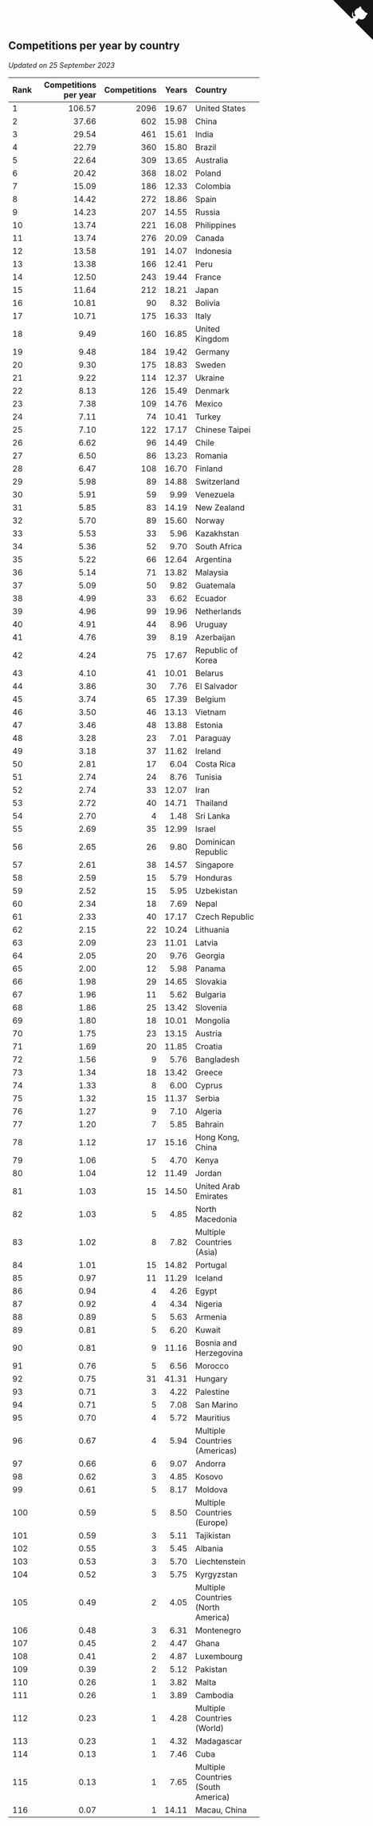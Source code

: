 ## Competitions per year by country

*Updated on 25 September 2023*

| Rank | Competitions per year | Competitions | Years | Country |
| :--- | ---: | ---: | ---: | :--- |
| 1 | 106.57 | 2096 | 19.67 | United States |
| 2 | 37.66 | 602 | 15.98 | China |
| 3 | 29.54 | 461 | 15.61 | India |
| 4 | 22.79 | 360 | 15.80 | Brazil |
| 5 | 22.64 | 309 | 13.65 | Australia |
| 6 | 20.42 | 368 | 18.02 | Poland |
| 7 | 15.09 | 186 | 12.33 | Colombia |
| 8 | 14.42 | 272 | 18.86 | Spain |
| 9 | 14.23 | 207 | 14.55 | Russia |
| 10 | 13.74 | 221 | 16.08 | Philippines |
| 11 | 13.74 | 276 | 20.09 | Canada |
| 12 | 13.58 | 191 | 14.07 | Indonesia |
| 13 | 13.38 | 166 | 12.41 | Peru |
| 14 | 12.50 | 243 | 19.44 | France |
| 15 | 11.64 | 212 | 18.21 | Japan |
| 16 | 10.81 | 90 | 8.32 | Bolivia |
| 17 | 10.71 | 175 | 16.33 | Italy |
| 18 | 9.49 | 160 | 16.85 | United Kingdom |
| 19 | 9.48 | 184 | 19.42 | Germany |
| 20 | 9.30 | 175 | 18.83 | Sweden |
| 21 | 9.22 | 114 | 12.37 | Ukraine |
| 22 | 8.13 | 126 | 15.49 | Denmark |
| 23 | 7.38 | 109 | 14.76 | Mexico |
| 24 | 7.11 | 74 | 10.41 | Turkey |
| 25 | 7.10 | 122 | 17.17 | Chinese Taipei |
| 26 | 6.62 | 96 | 14.49 | Chile |
| 27 | 6.50 | 86 | 13.23 | Romania |
| 28 | 6.47 | 108 | 16.70 | Finland |
| 29 | 5.98 | 89 | 14.88 | Switzerland |
| 30 | 5.91 | 59 | 9.99 | Venezuela |
| 31 | 5.85 | 83 | 14.19 | New Zealand |
| 32 | 5.70 | 89 | 15.60 | Norway |
| 33 | 5.53 | 33 | 5.96 | Kazakhstan |
| 34 | 5.36 | 52 | 9.70 | South Africa |
| 35 | 5.22 | 66 | 12.64 | Argentina |
| 36 | 5.14 | 71 | 13.82 | Malaysia |
| 37 | 5.09 | 50 | 9.82 | Guatemala |
| 38 | 4.99 | 33 | 6.62 | Ecuador |
| 39 | 4.96 | 99 | 19.96 | Netherlands |
| 40 | 4.91 | 44 | 8.96 | Uruguay |
| 41 | 4.76 | 39 | 8.19 | Azerbaijan |
| 42 | 4.24 | 75 | 17.67 | Republic of Korea |
| 43 | 4.10 | 41 | 10.01 | Belarus |
| 44 | 3.86 | 30 | 7.76 | El Salvador |
| 45 | 3.74 | 65 | 17.39 | Belgium |
| 46 | 3.50 | 46 | 13.13 | Vietnam |
| 47 | 3.46 | 48 | 13.88 | Estonia |
| 48 | 3.28 | 23 | 7.01 | Paraguay |
| 49 | 3.18 | 37 | 11.62 | Ireland |
| 50 | 2.81 | 17 | 6.04 | Costa Rica |
| 51 | 2.74 | 24 | 8.76 | Tunisia |
| 52 | 2.74 | 33 | 12.07 | Iran |
| 53 | 2.72 | 40 | 14.71 | Thailand |
| 54 | 2.70 | 4 | 1.48 | Sri Lanka |
| 55 | 2.69 | 35 | 12.99 | Israel |
| 56 | 2.65 | 26 | 9.80 | Dominican Republic |
| 57 | 2.61 | 38 | 14.57 | Singapore |
| 58 | 2.59 | 15 | 5.79 | Honduras |
| 59 | 2.52 | 15 | 5.95 | Uzbekistan |
| 60 | 2.34 | 18 | 7.69 | Nepal |
| 61 | 2.33 | 40 | 17.17 | Czech Republic |
| 62 | 2.15 | 22 | 10.24 | Lithuania |
| 63 | 2.09 | 23 | 11.01 | Latvia |
| 64 | 2.05 | 20 | 9.76 | Georgia |
| 65 | 2.00 | 12 | 5.98 | Panama |
| 66 | 1.98 | 29 | 14.65 | Slovakia |
| 67 | 1.96 | 11 | 5.62 | Bulgaria |
| 68 | 1.86 | 25 | 13.42 | Slovenia |
| 69 | 1.80 | 18 | 10.01 | Mongolia |
| 70 | 1.75 | 23 | 13.15 | Austria |
| 71 | 1.69 | 20 | 11.85 | Croatia |
| 72 | 1.56 | 9 | 5.76 | Bangladesh |
| 73 | 1.34 | 18 | 13.42 | Greece |
| 74 | 1.33 | 8 | 6.00 | Cyprus |
| 75 | 1.32 | 15 | 11.37 | Serbia |
| 76 | 1.27 | 9 | 7.10 | Algeria |
| 77 | 1.20 | 7 | 5.85 | Bahrain |
| 78 | 1.12 | 17 | 15.16 | Hong Kong, China |
| 79 | 1.06 | 5 | 4.70 | Kenya |
| 80 | 1.04 | 12 | 11.49 | Jordan |
| 81 | 1.03 | 15 | 14.50 | United Arab Emirates |
| 82 | 1.03 | 5 | 4.85 | North Macedonia |
| 83 | 1.02 | 8 | 7.82 | Multiple Countries (Asia) |
| 84 | 1.01 | 15 | 14.82 | Portugal |
| 85 | 0.97 | 11 | 11.29 | Iceland |
| 86 | 0.94 | 4 | 4.26 | Egypt |
| 87 | 0.92 | 4 | 4.34 | Nigeria |
| 88 | 0.89 | 5 | 5.63 | Armenia |
| 89 | 0.81 | 5 | 6.20 | Kuwait |
| 90 | 0.81 | 9 | 11.16 | Bosnia and Herzegovina |
| 91 | 0.76 | 5 | 6.56 | Morocco |
| 92 | 0.75 | 31 | 41.31 | Hungary |
| 93 | 0.71 | 3 | 4.22 | Palestine |
| 94 | 0.71 | 5 | 7.08 | San Marino |
| 95 | 0.70 | 4 | 5.72 | Mauritius |
| 96 | 0.67 | 4 | 5.94 | Multiple Countries (Americas) |
| 97 | 0.66 | 6 | 9.07 | Andorra |
| 98 | 0.62 | 3 | 4.85 | Kosovo |
| 99 | 0.61 | 5 | 8.17 | Moldova |
| 100 | 0.59 | 5 | 8.50 | Multiple Countries (Europe) |
| 101 | 0.59 | 3 | 5.11 | Tajikistan |
| 102 | 0.55 | 3 | 5.45 | Albania |
| 103 | 0.53 | 3 | 5.70 | Liechtenstein |
| 104 | 0.52 | 3 | 5.75 | Kyrgyzstan |
| 105 | 0.49 | 2 | 4.05 | Multiple Countries (North America) |
| 106 | 0.48 | 3 | 6.31 | Montenegro |
| 107 | 0.45 | 2 | 4.47 | Ghana |
| 108 | 0.41 | 2 | 4.87 | Luxembourg |
| 109 | 0.39 | 2 | 5.12 | Pakistan |
| 110 | 0.26 | 1 | 3.82 | Malta |
| 111 | 0.26 | 1 | 3.89 | Cambodia |
| 112 | 0.23 | 1 | 4.28 | Multiple Countries (World) |
| 113 | 0.23 | 1 | 4.32 | Madagascar |
| 114 | 0.13 | 1 | 7.46 | Cuba |
| 115 | 0.13 | 1 | 7.65 | Multiple Countries (South America) |
| 116 | 0.07 | 1 | 14.11 | Macau, China |


<a href="https://github.com/JustinTimeCuber/wca_statistics" class="github-corner" aria-label="View source on Github"><svg width="80" height="80" viewBox="0 0 250 250" style="fill:#151513; color:#fff; position: absolute; top: 0; border: 0; right: 0;" aria-hidden="true"><path d="M0,0 L115,115 L130,115 L142,142 L250,250 L250,0 Z"></path><path d="M128.3,109.0 C113.8,99.7 119.0,89.6 119.0,89.6 C122.0,82.7 120.5,78.6 120.5,78.6 C119.2,72.0 123.4,76.3 123.4,76.3 C127.3,80.9 125.5,87.3 125.5,87.3 C122.9,97.6 130.6,101.9 134.4,103.2" fill="currentColor" style="transform-origin: 130px 106px;" class="octo-arm"></path><path d="M115.0,115.0 C114.9,115.1 118.7,116.5 119.8,115.4 L133.7,101.6 C136.9,99.2 139.9,98.4 142.2,98.6 C133.8,88.0 127.5,74.4 143.8,58.0 C148.5,53.4 154.0,51.2 159.7,51.0 C160.3,49.4 163.2,43.6 171.4,40.1 C171.4,40.1 176.1,42.5 178.8,56.2 C183.1,58.6 187.2,61.8 190.9,65.4 C194.5,69.0 197.7,73.2 200.1,77.6 C213.8,80.2 216.3,84.9 216.3,84.9 C212.7,93.1 206.9,96.0 205.4,96.6 C205.1,102.4 203.0,107.8 198.3,112.5 C181.9,128.9 168.3,122.5 157.7,114.1 C157.9,116.9 156.7,120.9 152.7,124.9 L141.0,136.5 C139.8,137.7 141.6,141.9 141.8,141.8 Z" fill="currentColor" class="octo-body"></path></svg></a><style>.github-corner:hover .octo-arm{animation:octocat-wave 560ms ease-in-out}@keyframes octocat-wave{0%,100%{transform:rotate(0)}20%,60%{transform:rotate(-25deg)}40%,80%{transform:rotate(10deg)}}@media (max-width:500px){.github-corner:hover .octo-arm{animation:none}.github-corner .octo-arm{animation:octocat-wave 560ms ease-in-out}}</style>
